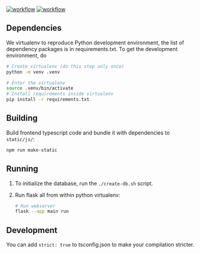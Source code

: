 [![workflow](https://github.com/thermobased/flask-webapp/actions/workflows/python-package.yml/badge.svg)](https://github.com/thermobased/flask-webapp/actions)
[![workflow](https://github.com/thermobased/flask-webapp/actions/workflows/node.js.yml/badge.svg)](https://github.com/thermobased/flask-webapp/actions)

## Dependencies

We virtualenv to reproduce Python development environment, the list of
dependency packages is in requirements.txt. To get the development environment,
do

```sh
# Create virtualenv (do this step only once)
python -m venv .venv

# Enter the virtualenv
source .venv/bin/activate
# Install requirements inside virtualenv
pip install -r requirements.txt
```

## Building

Build frontend typescript code and bundle it with dependencies to `static/js/`:

```sh
npm run make-static
```

## Running

1. To initialize the database, run the `./create-db.sh` script.

2. Run flask all from within python virtualenv:

   ```sh
   # Run webserver
   flask --app main run
   ```

## Development

You can add `strict: true` to tsconfig.json to make your compilation stricter.
